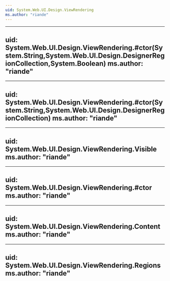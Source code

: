 ```yaml
---
uid: System.Web.UI.Design.ViewRendering
ms.author: "riande"
---
```


---
uid: System.Web.UI.Design.ViewRendering.#ctor(System.String,System.Web.UI.Design.DesignerRegionCollection,System.Boolean)
ms.author: "riande"
---

---
uid: System.Web.UI.Design.ViewRendering.#ctor(System.String,System.Web.UI.Design.DesignerRegionCollection)
ms.author: "riande"
---

---
uid: System.Web.UI.Design.ViewRendering.Visible
ms.author: "riande"
---

---
uid: System.Web.UI.Design.ViewRendering.#ctor
ms.author: "riande"
---

---
uid: System.Web.UI.Design.ViewRendering.Content
ms.author: "riande"
---

---
uid: System.Web.UI.Design.ViewRendering.Regions
ms.author: "riande"
---

